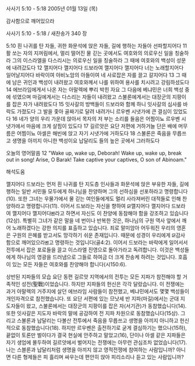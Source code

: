 사사기 5:10 - 5:18 
2005년 01월 13일 (목)

감사함으로 깨어있으라



사사기 5:10 - 5:18 / 새찬송가 340 장


5:10 흰 나귀를 탄 자들, 귀한 화문석에 앉은 자들, 길에 행하는 자들아 선파할지어다 11 활 쏘는 자의 지꺼림에서, 멀리 떨어진 물 긷는 곳에서도 여호와의 의로우신 일을 칭술하라 그의 이스라엘을 다스리시는 의로우신 일을 칭술하라 그 때에 여호와의 백성이 성문에 내려갔도다 12 깰지어다 깰지어다 드보라여 깰지어다 깰지어다 너는 노래할지어다 일어날지어다 바락이여 아비노암의 아들이여 네 사로잡은 자를 끌고 갈지어다 13 그 때에 남은 귀인과 백성이 내려왔고 여호와께서 나를 위하여 용사를 치시려고 강림하셨도다 14 에브라임에게서 나온 자는 아말렉에 뿌리 박힌 자요 그 다음에 베냐민은 너희 백성 중에 섞였으며 마길에게서는 다스리는 자들이 내려왔고 스불론에게서는 대장군의 지팡이를 잡은 자가 내려왔도다 15 잇사갈의 방백들이 드보라와 함께 하니 잇사갈의 심사를 바락도 가졌도다 그 발을 좇아 골짜기로 달려 내려가니 르우벤 시냇가에 큰 결심이 있었도다 16 네가 양의 우리 가운데 앉아서 목자의 저 부는 소리를 들음은 어찜이뇨 르우벤 시냇가에서 마음에 크게 살핌이 있도다 17 길르앗은 요단 저편에 거하거늘 단은 배에 머무름은 어찜이뇨 아셀은 해빈에 앉고 자기 시냇가에 거하도다 18 스불론은 죽음을 무릅쓰고 생명을 아끼지 아니한 백성이요 납달리도 들의 높은 곳에서 그러하도다

오늘의 영어말씀
12 "Wake up, wake up, Deborah! Wake up, wake up, break out in song! Arise, O Barak! Take captive your captives, O son of Abinoam."

해석도움





깰지어다
드보라는 먼저 흰 나귀를 탄 지도층 인사들과 화문석에 앉은 부유한 자들, 길에 행하는 일반 서민들 모두에게 하나님을 찬양하며 그의 선하심을 선포하라고 명령합니다(10). 또한 그녀는 우물가에서 물 긷는 여인들에게도 멀리 사라져버린 대적들로 인해 찬양하라고 명령합니다(11). 이어서 드보라는 자신을 향하여 ꡒ깰지어다 깰지어다 드보라여 깰지어다 깰지어다ꡓ라고 하면서 자신도 이 찬양에 동참해야 함을 강조하고 있습니다(12상). 특별히 그녀가 같은 말을 네 번이나 반복한 것은, 하나님의 구원 역사 앞에서 깨어 노래하겠다는 강한 의지를 표출하고 있습니다. 죄로 말미암아 어두워진 우리의 영혼은 구원의 은혜를 받고서도 망각하기 쉬운 존재입니다. 때문에 성경이 우리에게 ꡒ감사함으로 깨어있으라ꡓ고 명령하는 것입니다(골4:2). 이어서 드보라는 바락에게 일어서서 전투에서 잡은 포로들을 끌고 이스라엘 진영으로 돌아가라고 독려합니다. 이것은 백성들에게 하나님의 영광을 드러냄으로 그들로 하여금 더 크게 찬송케 하려는 것입니다. 호흡이 있는 모든 자들은 여호와를 찬양해야 합니다(시150:6).   

상반된 지파들의 모습
요단 동편 길르앗 지역에서의 전투는 모든 지파가 참전해야 할 거족적인 성전(聖戰)이었습니다. 하지만 지파들의 헌신은 각각 달랐습니다. 이 전쟁에는 과거 아말렉의 거주지에 살던 에브라임 사람들이 참전했고, 베냐민에서도 몇몇 백성들이 개인자격으로 참전했습니다. 또 요단 서편에 있는 므낫세 반 지파(마길)에서는 군대 지도자들이 왔고, 스불론에서는 대장군의 지팡이를 잡은 자(서기관)가 동참했습니다(14). 또한 잇사갈은 지도자 바락의 말에 공감하여 전 지파 차원으로 동참했습니다(15상). 그리고 스불론과 납달리는 다볼산 전투에서 죽음을 무릅쓰고 생명을 아끼지 아니하고 헌신적으로 동참했습니다(18). 하지만 르우벤은 출전하기로 굳게 결심하기는 했으나(15하), 끝없이 토론만 벌이다가 결국 현실에 안주하고 말았고(16), 단이나 아셀 같은 지파들은 자기 생업에 몰두하여 길르앗에서 벌어지는 전쟁에는 아무런 관심조차 없었습니다(17). 나는 스블론과 납달리처럼 생명을 아끼지 않고 영적전쟁에 참여하는 사람입니까? 아니면 다른 형제들은 피 흘리며 싸우는데 편안히 앉아 피리소리나 듣고 있는 사람입니까?
